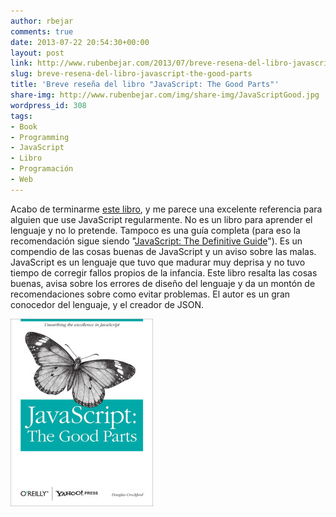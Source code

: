 ```yaml
---
author: rbejar
comments: true
date: 2013-07-22 20:54:30+00:00
layout: post
link: http://www.rubenbejar.com/2013/07/breve-resena-del-libro-javascript-the-good-parts/
slug: breve-resena-del-libro-javascript-the-good-parts
title: 'Breve reseña del libro "JavaScript: The Good Parts"'
share-img: http://www.rubenbejar.com/img/share-img/JavaScriptGood.jpg
wordpress_id: 308
tags:
- Book
- Programming
- JavaScript
- Libro
- Programación
- Web
---
```


Acabo de terminarme [este libro](http://shop.oreilly.com/product/9780596517748.do), y me parece una excelente referencia para alguien que use JavaScript regularmente. No es un libro para aprender el lenguaje y no lo pretende. Tampoco es una guía completa (para eso la recomendación sigue siendo "[JavaScript: The Definitive Guide](http://shop.oreilly.com/product/9780596805531.do)"). Es un compendio de las cosas buenas de JavaScript y un aviso sobre las malas. JavaScript es un lenguaje que tuvo que madurar muy deprisa y no tuvo tiempo de corregir fallos propios de la infancia. Este libro resalta las cosas buenas, avisa sobre los errores de diseño del lenguaje y da un montón de recomendaciones sobre como evitar problemas. El autor es un gran conocedor del lenguaje, y el creador de JSON.

![Portada](/img/thumbs/JavaScriptGood.jpg)